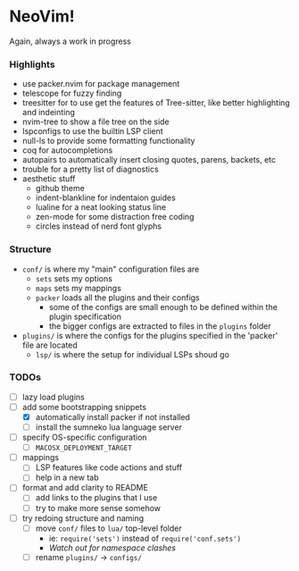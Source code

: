 # NeoVim!

Again, always a work in progress

### Highlights
- use packer.nvim for package management
- telescope for fuzzy finding
- treesitter for to use get the features of Tree-sitter, like better highlighting and indeinting
- nvim-tree to show a file tree on the side
- lspconfigs to use the builtin LSP client
- null-ls to provide some formatting functionality
- coq for autocompletions
- autopairs to automatically insert closing quotes, parens, backets, etc
- trouble for a pretty list of diagnostics
- aesthetic stuff
	- github theme
	- indent-blankline for indentaion guides
	- lualine for a neat looking status line
	- zen-mode for some distraction free coding
	- circles instead of nerd font glyphs

### Structure
- `conf/` is where my "main" configuration files are
	- `sets` sets my options
	- `maps` sets my mappings
	- `packer` loads all the plugins and their configs
		- some of the configs are small enough to be defined within the plugin specification
		- the bigger configs are extracted to files in the `plugins` folder
- `plugins/` is where the configs for the plugins specified in the 'packer' file are located 
	- `lsp/` is where the setup for individual LSPs shoud go

### TODOs
- [ ] lazy load plugins
- [ ] add some bootstrapping snippets
	- [x] automatically install packer if not installed
	- [ ] install the sumneko lua language server
- [ ] specify OS-specific configuration
	- [ ] `MACOSX_DEPLOYMENT_TARGET` 
- [ ] mappings
	- [ ] LSP features like code actions and stuff
	- [ ] help in a new tab
- [ ] format and add clarity to README
	- [ ] add links to the plugins that I use
	- [ ] try to make more sense somehow
- [ ] try redoing structure and naming
	- [ ] move `conf/` files to `lua/` top-level folder
		- ie: `require('sets')` instead of `require('conf.sets')`
		- *Watch out for namespace clashes*
	- [ ] rename `plugins/` -> `configs/`
